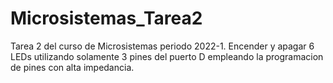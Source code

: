 # Microsistemas_Tarea2
Tarea 2 del curso de Microsistemas periodo 2022-1. Encender y apagar 6 LEDs utilizando solamente 3 pines del puerto D empleando la programacion de pines con alta impedancia.
